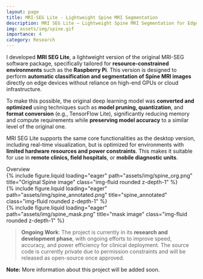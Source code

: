 ```yaml
---
layout: page
title: MRI-SEG Lite - Lightweight Spine MRI Segmentation
description: MRI SEG Lite – Lightweight Spine MRI Segmentation for Edge Devices (R-Pi & all.)
img: assets/img/spine.gif
importance: 4
category: Research
---
```


I developed **MRI SEG Lite**, a lightweight version of the original MRI-SEG software package, specifically tailored for **resource-constrained environments** such as the **Raspberry Pi**. This version is designed to perform **automatic classification and segmentation of Spine MRI images** directly on edge devices without reliance on high-end GPUs or cloud infrastructure.

To make this possible, the original deep learning model was **converted and optimized** using techniques such as **model pruning, quantization**, and **format conversion** (e.g., TensorFlow Lite), significantly reducing memory and compute requirements while **preserving model accuracy** to a similar level of the original one.

MRI SEG Lite supports the same core functionalities as the desktop version, including real-time visualization, but is optimized for environments with **limited hardware resources and power constraints**. This makes it suitable for use in **remote clinics, field hospitals**, or **mobile diagnostic units**.

<div class="caption">
            Overview
</div>

<div class="row">
    <div class="col-sm mt-3 mt-md-0">
        {% include figure.liquid loading="eager" path="assets/img/spine_org.png" title="Original Spine image" class="img-fluid rounded z-depth-1" %}
    </div>
    <div class="col-sm mt-3 mt-md-0">
        {% include figure.liquid loading="eager" path="assets/img/spine_annotated.png" title="spine_annotated" class="img-fluid rounded z-depth-1" %}
    </div>
    <div class="col-sm mt-3 mt-md-0">
        {% include figure.liquid loading="eager" path="assets/img/spine_mask.png" title="mask image" class="img-fluid rounded z-depth-1" %}
    </div>
</div>


> **Ongoing Work**: The project is currently in its **research and development phase**, with ongoing efforts to improve speed, accuracy, and power efficiency for clinical deployment. The source code is currently private due to permission constraints and will be released as open-source once approved.

**Note:** More information about this project will be added soon.
